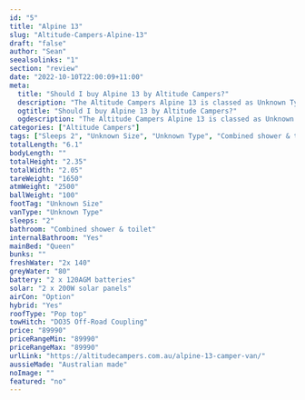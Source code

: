 ```yaml
---
id: "5"
title: "Alpine 13"
slug: "Altitude-Campers-Alpine-13"
draft: "false"
author: "Sean"
seealsolinks: "1"
section: "review"
date: "2022-10-10T22:00:09+11:00"
meta:
  title: "Should I buy Alpine 13 by Altitude Campers?"
  description: "The Altitude Campers Alpine 13 is classed as Unknown Type, and sleeps 2 people. It is Australian made and comes in at Unknown Size. It generally has Combined shower & toilet."
  ogtitle: "Should I buy Alpine 13 by Altitude Campers?"
  ogdescription: "The Altitude Campers Alpine 13 is classed as Unknown Type, and sleeps 2 people. It is Australian made and comes in at Unknown Size. It generally has Combined shower & toilet."
categories: ["Altitude Campers"]
tags: ["Sleeps 2", "Unknown Size", "Unknown Type", "Combined shower & toilet", "Pop top", "80 - 100k", "Australian made"]
totalLength: "6.1"
bodyLength: ""
totalHeight: "2.35"
totalWidth: "2.05"
tareWeight: "1650"
atmWeight: "2500"
ballWeight: "100"
footTag: "Unknown Size"
vanType: "Unknown Type"
sleeps: "2"
bathroom: "Combined shower & toilet"
internalBathroom: "Yes"
mainBed: "Queen"
bunks: ""
freshWater: "2x 140"
greyWater: "80"
battery: "2 x 120AGM batteries"
solar: "2 x 200W solar panels"
airCon: "Option"
hybrid: "Yes"
roofType: "Pop top"
towHitch: "DO35 Off-Road Coupling"
price: "89990"
priceRangeMin: "89990"
priceRangeMax: "89990"
urlLink: "https://altitudecampers.com.au/alpine-13-camper-van/"
aussieMade: "Australian made"
noImage: ""
featured: "no"
---
```

